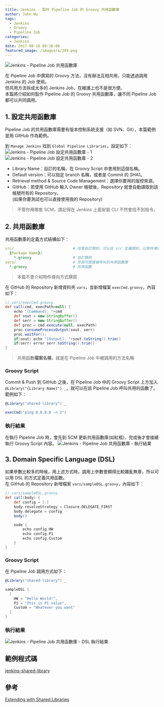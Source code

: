 ```yaml
---
title: Jenkins - 製作 Pipeline Job 的 Groovy 共用函數庫
author: John Wu
tags:
  - Jenkins
  - Groovy
  - Pipeline Job
categories:
  - Jenkins
date: 2017-08-16 09:36:00
featured_image: /images/a/299.png
---
```


![Jenkins - Pipeline Job 共用函數庫](/images/a/299.png)

在 Pipeline Job 中撰寫的 Groovy 方法，沒有辦法互相共用，只能透過調用 Jenkins 的 Job 使用。  
但共用方法拆成太多的 Jenkins Job，在維護上也不是很方便。  
本篇將介紹如何製作 Pipeline Job 的 Groovy 共用函數庫，讓不同 Pipeline Job 都可以共同調用。  

<!-- more -->

## 1. 設定共用函數庫

Pipeline Job 的共用函數庫需要有版本控制系統支援（如 SVN、Git），本篇範例是用 GitHub 作為範例。  

到 `Manage Jenkins` 找到 `Global Pipeline Libraries`，設定如下：  
![Jenkins - Pipeline Job 設定共用函數庫 - 1](/images/a/295.png)
![Jenkins - Pipeline Job 設定共用函數庫 - 2](/images/a/296.png)
* Library Name：自訂的名稱，在 Groovy Script 中會用到這個名稱。  
* Default version：可以指定 branch 名稱，或者是 Commit 的 SHA1。  
* Retrieval method & Source Code Management：選擇你要用的版控來源。  
 * GitHub：若使用 GitHub 輸入 Owner 帳號後，Repository 就會自動讀取到該帳號所有的 Repository。  
 (如果你要測試也可以直接使用我的 Repository)  

> 不管你用哪套 SCM，請記得在 Jenkins 上面安裝 CLI 不然會找不到指令。

## 2. 共用函數庫

共用函數庫的定義方式結構如下：
```yml
src/                           # 存放自訂類別，可以在 src 定義類別，以物件導向方式撰寫 Groovy
  {Package Name}/              
    *.groovy                   # 自訂類別
vars/                          # 存放可直接被呼叫的共用函數庫
  *.groovy                     # 共用函數
```
> 本篇不會介紹物件導向方式撰寫  

在 GitHub 的 Repository 新增資料夾 `vars`，並新增檔案 `execCmd.groovy`，內容如下：
```groovy
// vars/execCmd.groovy
def call(cmd, execPath=null) {
    echo "[Command]: "+cmd
    def sout = new StringBuffer()
    def serr = new StringBuffer()
    def proc = cmd.execute(null, execPath)
    proc.consumeProcessOutput(sout, serr)
    proc.waitFor();
    if(sout) echo "[Output]: "+sout.toString().trim()
    if(serr) error serr.toString().trim()
}
```
> 共用函數**檔案名稱**，就是在 Pipeline Job 中被調用的方法名稱

### Groovy Script

Commit & Push 到 GitHub 之後，在 Pipeline Job 中的 Groovy Script 上方加入 `@Library("{Library Name}") _`，就可以在該 Pipeline Job 呼叫共用的函數了。範例如下：

```groovy
@Library("shared-library") _

execCmd("ping 8.8.8.8 -n 2")
```

### 執行結果

在執行 Pipeline Job 時，會先到 SCM 更新共用函數庫(如紅框)，完成後才會接續執行 Groovy Script 內容。
![Jenkins - Pipeline Job 共用函數庫 - 執行結果](/images/a/297.png)

## 3. Domain Specific Language (DSL)  

如果參數比較多的時候，用上述方式時，調用上參數會顯得比較雜亂無章，所以可以用 DSL 的方式定義共用函數。  
在 GitHub 的 Repository 新增檔案 `vars/sampleDSL.groovy`，內容如下：
```groovy
// vars/sampleDSL.groovy
def call(body) {
    def config = [:]
    body.resolveStrategy = Closure.DELEGATE_FIRST
    body.delegate = config
    body()

    node {
        echo config.HW
        echo config.P1
        echo config.Custom
    }
}
```

### Groovy Script

在 Pipeline Job 調用方式如下：
```groovy
@Library("shared-library") _

sampleDSL {
  [
    HW = "Hello World!",
    P1 = "This is P1 value",
    Custom = "Whatever you want"
  ]
}
```

### 執行結果

![Jenkins - Pipeline Job 共用函數庫 - DSL 執行結果](/images/a/298.png)

## 範例程式碼

[jenkins-shared-library](https://github.com/johnwu1114/jenkins-shared-library)

## 參考

[Extending with Shared Libraries](https://jenkins.io/doc/book/pipeline/shared-libraries/)